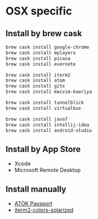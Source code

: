 OSX specific
============

Install by brew cask
--------------------

```sh
brew cask install google-chrome
brew cask install mplayerx
brew cask install picasa
brew cask install evernote

brew cask install iterm2
brew cask install atom
brew cask install gitx
brew cask install macvim-kaoriya

brew cask install tunnelblick
brew cask install virtualbox

brew cask install java7
brew cask install intellij-idea
brew cask install android-studio
```

Install by App Store
--------------------

* Xcode
* Microsoft Remote Desktop

Install manually
----------------

* [ATOK Passport](https://www.justmyshop.com/camp/atok_passport/dl/)
* [iterm2-colors-solarized](https://github.com/altercation/solarized/tree/master/iterm2-colors-solarized)

